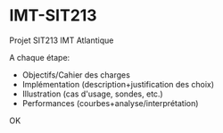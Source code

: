 # IMT-SIT213
Projet SIT213 IMT Atlantique

A chaque étape:

- Objectifs/Cahier des charges
- Implémentation (description+justification des choix)
- Illustration (cas d'usage, sondes, etc.)
- Performances (courbes+analyse/interprétation)


OK